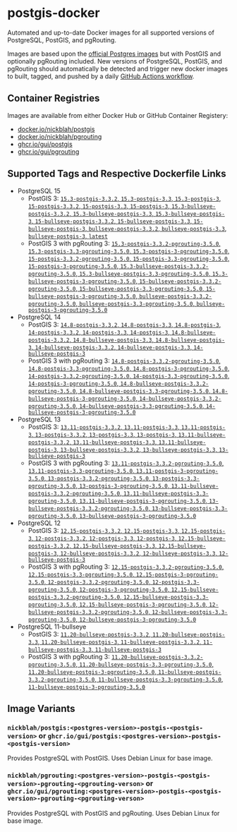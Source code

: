 # postgis-docker

Automated and up-to-date Docker images for all supported versions of PostgreSQL, PostGIS, and pgRouting.

Images are based upon the [official Postgres images](https://hub.docker.com/_/postgres) but with PostGIS and optionally pgRouting included. New versions of PostgreSQL, PostGIS, and pgRouting should automatically be detected and trigger new docker images to built, tagged, and pushed by a daily [GitHub Actions workflow](https://github.com/GUI/postgis-docker/blob/main/.github/workflows/main.yml).

## Container Registries

Images are available from either Docker Hub or GitHub Container Registery:

- [docker.io/nickblah/postgis](https://hub.docker.com/r/nickblah/postgis)
- [docker.io/nickblah/pgrouting](https://hub.docker.com/r/nickblah/pgrouting)
- [ghcr.io/gui/postgis](https://github.com/users/GUI/packages/container/package/postgis)
- [ghcr.io/gui/pgrouting](https://github.com/users/GUI/packages/container/package/pgrouting)

## Supported Tags and Respective Dockerfile Links

- PostgreSQL 15
  - PostGIS 3: [`15.3-postgis-3.3.2`, `15.3-postgis-3.3`, `15.3-postgis-3`, `15-postgis-3.3.2`, `15-postgis-3.3`, `15-postgis-3`, `15.3-bullseye-postgis-3.3.2`, `15.3-bullseye-postgis-3.3`, `15.3-bullseye-postgis-3`, `15-bullseye-postgis-3.3.2`, `15-bullseye-postgis-3.3`, `15-bullseye-postgis-3`, `bullseye-postgis-3.3.2`, `bullseye-postgis-3.3`, `bullseye-postgis-3`, `latest`](https://github.com/GUI/variant-docker/blob/main/15/bullseye/postgis-3/Dockerfile)
  - PostGIS 3 with pgRouting 3: [`15.3-postgis-3.3.2-pgrouting-3.5.0`, `15.3-postgis-3.3-pgrouting-3.5.0`, `15.3-postgis-3-pgrouting-3.5.0`, `15-postgis-3.3.2-pgrouting-3.5.0`, `15-postgis-3.3-pgrouting-3.5.0`, `15-postgis-3-pgrouting-3.5.0`, `15.3-bullseye-postgis-3.3.2-pgrouting-3.5.0`, `15.3-bullseye-postgis-3.3-pgrouting-3.5.0`, `15.3-bullseye-postgis-3-pgrouting-3.5.0`, `15-bullseye-postgis-3.3.2-pgrouting-3.5.0`, `15-bullseye-postgis-3.3-pgrouting-3.5.0`, `15-bullseye-postgis-3-pgrouting-3.5.0`, `bullseye-postgis-3.3.2-pgrouting-3.5.0`, `bullseye-postgis-3.3-pgrouting-3.5.0`, `bullseye-postgis-3-pgrouting-3.5.0`](https://github.com/GUI/variant-docker/blob/main/15/bullseye/postgis-3-pgrouting-3/Dockerfile)
- PostgreSQL 14
  - PostGIS 3: [`14.8-postgis-3.3.2`, `14.8-postgis-3.3`, `14.8-postgis-3`, `14-postgis-3.3.2`, `14-postgis-3.3`, `14-postgis-3`, `14.8-bullseye-postgis-3.3.2`, `14.8-bullseye-postgis-3.3`, `14.8-bullseye-postgis-3`, `14-bullseye-postgis-3.3.2`, `14-bullseye-postgis-3.3`, `14-bullseye-postgis-3`](https://github.com/GUI/variant-docker/blob/main/14/bullseye/postgis-3/Dockerfile)
  - PostGIS 3 with pgRouting 3: [`14.8-postgis-3.3.2-pgrouting-3.5.0`, `14.8-postgis-3.3-pgrouting-3.5.0`, `14.8-postgis-3-pgrouting-3.5.0`, `14-postgis-3.3.2-pgrouting-3.5.0`, `14-postgis-3.3-pgrouting-3.5.0`, `14-postgis-3-pgrouting-3.5.0`, `14.8-bullseye-postgis-3.3.2-pgrouting-3.5.0`, `14.8-bullseye-postgis-3.3-pgrouting-3.5.0`, `14.8-bullseye-postgis-3-pgrouting-3.5.0`, `14-bullseye-postgis-3.3.2-pgrouting-3.5.0`, `14-bullseye-postgis-3.3-pgrouting-3.5.0`, `14-bullseye-postgis-3-pgrouting-3.5.0`](https://github.com/GUI/variant-docker/blob/main/14/bullseye/postgis-3-pgrouting-3/Dockerfile)
- PostgreSQL 13
  - PostGIS 3: [`13.11-postgis-3.3.2`, `13.11-postgis-3.3`, `13.11-postgis-3`, `13-postgis-3.3.2`, `13-postgis-3.3`, `13-postgis-3`, `13.11-bullseye-postgis-3.3.2`, `13.11-bullseye-postgis-3.3`, `13.11-bullseye-postgis-3`, `13-bullseye-postgis-3.3.2`, `13-bullseye-postgis-3.3`, `13-bullseye-postgis-3`](https://github.com/GUI/variant-docker/blob/main/13/bullseye/postgis-3/Dockerfile)
  - PostGIS 3 with pgRouting 3: [`13.11-postgis-3.3.2-pgrouting-3.5.0`, `13.11-postgis-3.3-pgrouting-3.5.0`, `13.11-postgis-3-pgrouting-3.5.0`, `13-postgis-3.3.2-pgrouting-3.5.0`, `13-postgis-3.3-pgrouting-3.5.0`, `13-postgis-3-pgrouting-3.5.0`, `13.11-bullseye-postgis-3.3.2-pgrouting-3.5.0`, `13.11-bullseye-postgis-3.3-pgrouting-3.5.0`, `13.11-bullseye-postgis-3-pgrouting-3.5.0`, `13-bullseye-postgis-3.3.2-pgrouting-3.5.0`, `13-bullseye-postgis-3.3-pgrouting-3.5.0`, `13-bullseye-postgis-3-pgrouting-3.5.0`](https://github.com/GUI/variant-docker/blob/main/13/bullseye/postgis-3-pgrouting-3/Dockerfile)
- PostgreSQL 12
  - PostGIS 3: [`12.15-postgis-3.3.2`, `12.15-postgis-3.3`, `12.15-postgis-3`, `12-postgis-3.3.2`, `12-postgis-3.3`, `12-postgis-3`, `12.15-bullseye-postgis-3.3.2`, `12.15-bullseye-postgis-3.3`, `12.15-bullseye-postgis-3`, `12-bullseye-postgis-3.3.2`, `12-bullseye-postgis-3.3`, `12-bullseye-postgis-3`](https://github.com/GUI/variant-docker/blob/main/12/bullseye/postgis-3/Dockerfile)
  - PostGIS 3 with pgRouting 3: [`12.15-postgis-3.3.2-pgrouting-3.5.0`, `12.15-postgis-3.3-pgrouting-3.5.0`, `12.15-postgis-3-pgrouting-3.5.0`, `12-postgis-3.3.2-pgrouting-3.5.0`, `12-postgis-3.3-pgrouting-3.5.0`, `12-postgis-3-pgrouting-3.5.0`, `12.15-bullseye-postgis-3.3.2-pgrouting-3.5.0`, `12.15-bullseye-postgis-3.3-pgrouting-3.5.0`, `12.15-bullseye-postgis-3-pgrouting-3.5.0`, `12-bullseye-postgis-3.3.2-pgrouting-3.5.0`, `12-bullseye-postgis-3.3-pgrouting-3.5.0`, `12-bullseye-postgis-3-pgrouting-3.5.0`](https://github.com/GUI/variant-docker/blob/main/12/bullseye/postgis-3-pgrouting-3/Dockerfile)
- PostgreSQL 11-bullseye
  - PostGIS 3: [`11.20-bullseye-postgis-3.3.2`, `11.20-bullseye-postgis-3.3`, `11.20-bullseye-postgis-3`, `11-bullseye-postgis-3.3.2`, `11-bullseye-postgis-3.3`, `11-bullseye-postgis-3`](https://github.com/GUI/variant-docker/blob/main/11/bullseye/postgis-3/Dockerfile)
  - PostGIS 3 with pgRouting 3: [`11.20-bullseye-postgis-3.3.2-pgrouting-3.5.0`, `11.20-bullseye-postgis-3.3-pgrouting-3.5.0`, `11.20-bullseye-postgis-3-pgrouting-3.5.0`, `11-bullseye-postgis-3.3.2-pgrouting-3.5.0`, `11-bullseye-postgis-3.3-pgrouting-3.5.0`, `11-bullseye-postgis-3-pgrouting-3.5.0`](https://github.com/GUI/variant-docker/blob/main/11/bullseye/postgis-3-pgrouting-3/Dockerfile)

## Image Variants

### `nickblah/postgis:<postgres-version>-postgis-<postgis-version>` or `ghcr.io/gui/postgis:<postgres-version>-postgis-<postgis-version>`
Provides PostgreSQL with PostGIS. Uses Debian Linux for base image.

### `nickblah/pgrouting:<postgres-version>-postgis-<postgis-version>-pgrouting-<pgrouting-verson>` or `ghcr.io/gui/pgrouting:<postgres-version>-postgis-<postgis-version>-pgrouting-<pgrouting-verson>`
Provides PostgreSQL with PostGIS and pgRouting. Uses Debian Linux for base image.
